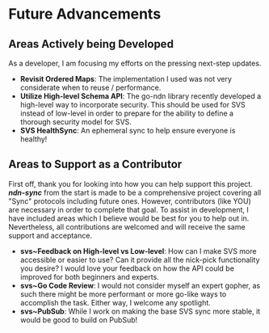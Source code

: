 # Future Advancements

## Areas Actively being Developed

As a developer, I am focusing my efforts on the pressing next-step updates.

- **Revisit Ordered Maps**: The implementation I used was not very considerate when to reuse / performance.
- **Utilize High-level Schema API**: The go-ndn library recently developed a high-level way to incorporate security. This should be used for SVS instead of low-level in order to prepare for the ability to define a thorough security model for SVS.
- **SVS HealthSync**: An ephemeral sync to help ensure everyone is healthy!

## Areas to Support as a Contributor

First off, thank you for looking into how you can help support this project. ***ndn-sync*** from the start is made to be a comprehensive project covering all "Sync" protocols including future ones. However, contributors (like YOU) are necessary in order to complete that goal. To assist in development, I have included areas which I believe would be best for you to help out in. Nevertheless, all contributions are welcomed and will receive the same support and acceptance.

- **svs~Feedback on High-level vs Low-level**: How can I make SVS more accessible or easier to use? Can it provide all the nick-pick functionality you desire? I would love your feedback on how the API could be improved for both beginners and experts.
- **svs~Go Code Review**: I would not consider myself an expert gopher, as such there might be more performant or more go-like ways to accomplish the task. Either way, I welcome any spotlight.
- **svs~PubSub**: While I work on making the base SVS sync more stable, it would be good to build on PubSub!
